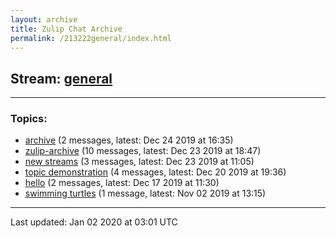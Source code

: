 ```yaml
---
layout: archive
title: Zulip Chat Archive
permalink: /213222general/index.html
---
```


## Stream: [general](http://vishnuks.com/zulip-archive-action-test-2/213222general/index.html)
---

### Topics:

* [archive](17827archive.html) (2 messages, latest: Dec 24 2019 at 16:35)
* [zulip-archive](87108zuliparchive.html) (10 messages, latest: Dec 23 2019 at 18:47)
* [new streams](74282newstreams.html) (3 messages, latest: Dec 23 2019 at 11:05)
* [topic demonstration](51687topicdemonstration.html) (4 messages, latest: Dec 20 2019 at 19:36)
* [hello](47413hello.html) (2 messages, latest: Dec 17 2019 at 11:30)
* [swimming turtles](48863swimmingturtles.html) (1 message, latest: Nov 02 2019 at 13:15)

<hr><p>Last updated: Jan 02 2020 at 03:01 UTC</p>